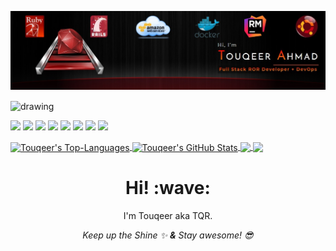 [![Social banner for tqr](https://raw.githubusercontent.com/Touqeer-tqr/Touqeer-tqr/master/assets/main-banner.jpeg)](http://touqeer-ahmad.herokuapp.com/)

<img align="center" src="https://komarev.com/ghpvc/?username=Touqeer-tqr&label=PROFILE+VIEWS&color=60B98C" alt="drawing" width="160"/>

![](https://img.shields.io/badge/OS-Linux-informational?style=flat&logo=linux&logoColor=white&color=2bbc8a)
![](https://img.shields.io/badge/Code-JavaScript-informational?style=flat&logo=javascript&logoColor=white&color=2bbc8a)
![](https://img.shields.io/badge/Shell-Bash-informational?style=flat&logo=gnu-bash&logoColor=white&color=2bbc8a)
![](https://img.shields.io/badge/Tools-PostgreSQL-informational?style=flat&logo=postgresql&logoColor=white&color=2bbc8a)
![](https://img.shields.io/badge/Tools-Docker-informational?style=flat&logo=docker&logoColor=white&color=2bbc8a)
![](https://img.shields.io/badge/Tools-Kubernetes-informational?style=flat&logo=kubernetes&logoColor=white&color=2bbc8a)
![](https://img.shields.io/badge/Code-Ruby-informational?style=flat&logo=ruby&logoColor=white&color=2bbc8a)
![](https://img.shields.io/badge/Code-Git-informational?style=flat&logo=git&logoColor=white&color=2bbc8a)

<a href="https://github.com/Touqeer-tqr">
  <img align="center" src="https://github-readme-stats.vercel.app/api/top-langs/?username=Touqeer-tqr&theme=radical&langs_count=3&count_private=true&hide=html&include_all_commits=true" alt="Touqeer's Top-Languages"/>
</a>
<a href="https://github.com/Touqeer-tqr">
  <img align="center" src="https://github-readme-stats.vercel.app/api?username=Touqeer-tqr&theme=radical&count_private=true&line_height=27&show_icons=true&include_all_commits=true" alt="Touqeer's GitHub Stats" />
</a>

<a href="https://github.com/Touqeer-tqr/slide-selector">
  <img align="center" src="https://github-readme-stats.vercel.app/api/pin/?username=Touqeer-tqr&repo=slide-selector&theme=radical" />
</a>

<a href="https://github.com/Touqeer-tqr/custom-form">
  <img align="center" src="https://github-readme-stats.vercel.app/api/pin/?username=Touqeer-tqr&repo=custom-form&theme=radical" />
</a>


<h1 align='center'> Hi! :wave:</h1>
<p align='center'>I'm Touqeer aka TQR.</p>

<p align='center'><i>Keep up the Shine ✨ <b>&</b> Stay awesome! 😎 </i></p>